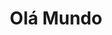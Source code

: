---
# Feel free to add content and custom Front Matter to this file.
# To modify the layout, see https://jekyllrb.com/docs/themes/#overriding-theme-defaults

layout: home
title: "Olá Mundo"
tags: 
    - jekyll
    - blog
    - minimalista
show_footer: false

---